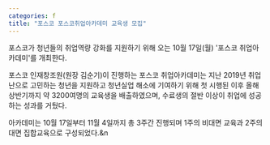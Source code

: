 ```yaml
---
categories: f
title: "포스코 포스코취업아카데미 교육생 모집"
---
```







포스코가 청년들의 취업역량 강화를 지원하기 위해 오는 10월 17일(월) &#39;포스코 취업아카데미&#39;를 개최한다.

포스코 인재창조원(원장 김순기)이 진행하는 포스코 취업아카데미는 지난 2019년 취업난으로 고민하는 청년을 지원하고 청년실업 해소에 기여하기 위해 첫 시행된 이후 올해 상반기까지 약 3200여명의 교육생을 배출하였으며, 수료생의 절반 이상이 취업에 성공하는 성과를 거뒀다.

아카데미는 10월 17일부터 11월 4일까지 총 3주간 진행되며 1주의 비대면 교육과 2주의 대면 집합교육으로 구성되었다.&n